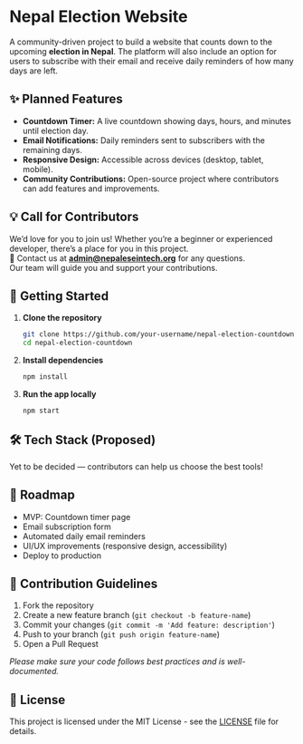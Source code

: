 # Nepal Election Website

A community-driven project to build a website that counts down to the upcoming **election in Nepal**. The platform will also include an option for users to subscribe with their email and receive daily reminders of how many days are left.

## ✨ Planned Features
- **Countdown Timer:** A live countdown showing days, hours, and minutes until election day.
- **Email Notifications:** Daily reminders sent to subscribers with the remaining days.
- **Responsive Design:** Accessible across devices (desktop, tablet, mobile).
- **Community Contributions:** Open-source project where contributors can add features and improvements.

## 💡 Call for Contributors
We’d love for you to join us! Whether you’re a beginner or experienced developer, there’s a place for you in this project.  
📩 Contact us at **admin@nepaleseintech.org** for any questions.  
Our team will guide you and support your contributions.


## 🚀 Getting Started

1. **Clone the repository**
   ```bash
   git clone https://github.com/your-username/nepal-election-countdown.git
   cd nepal-election-countdown
   ```

2. **Install dependencies**
   ```bash
   npm install
   ```

3. **Run the app locally**
   ```bash
   npm start
   ```

## 🛠️ Tech Stack (Proposed)
Yet to be decided — contributors can help us choose the best tools!

## 📌 Roadmap
- MVP: Countdown timer page
- Email subscription form
- Automated daily email reminders
- UI/UX improvements (responsive design, accessibility)
- Deploy to production

## 🤝 Contribution Guidelines

1. Fork the repository
2. Create a new feature branch (`git checkout -b feature-name`)
3. Commit your changes (`git commit -m 'Add feature: description'`)
4. Push to your branch (`git push origin feature-name`)
5. Open a Pull Request

*Please make sure your code follows best practices and is well-documented.*

## 📄 License
This project is licensed under the MIT License - see the [LICENSE](LICENSE) file for details.

